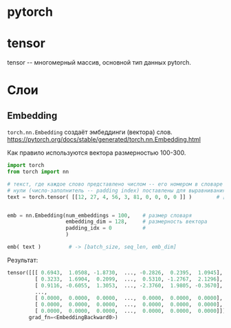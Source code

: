 # pytorch


# tensor
tensor -- многомерный массив, основной тип данных pytorch.

# Слои

## Embedding
`torch.nn.Embedding` создаёт эмбеддинги (вектора) слов.
https://pytorch.org/docs/stable/generated/torch.nn.Embedding.html

Как правило используются вектора размерностью 100-300. 


```python
import torch
from torch import nn

# текст, где каждое слово представлено числом -- его номером в словаре (см. класс Vocab)
# нули (число-заполнитель -- padding index) поставлены для выравнивания всех тектов по одной длине 
text = torch.tensor( [[12, 27, 4, 56, 3, 81, 0, 0, 0, 0 ]] ) 		# [batch_size = 1, sequence_len = ]


emb = nn.Embedding(num_embeddings = 100, 	# размер словаря
				   embedding_dim = 128, 	# размерность вектора
				   padding_idx = 0 			# 
				   )

emb( text )			# -> [batch_size, seq_len, emb_dim]

```

Результат:
```python
tensor([[[ 0.6943,  1.0508, -1.8730,  ..., -0.2826,  0.2395,  1.0945],
         [ 0.3233,  1.6904,  0.2099,  ...,  0.5310, -1.2767,  2.1296],
         [ 0.9116, -0.6055,  1.3053,  ..., -2.3760,  1.9805, -0.3670],
         ...,
         [ 0.0000,  0.0000,  0.0000,  ...,  0.0000,  0.0000,  0.0000],
         [ 0.0000,  0.0000,  0.0000,  ...,  0.0000,  0.0000,  0.0000],
         [ 0.0000,  0.0000,  0.0000,  ...,  0.0000,  0.0000,  0.0000]]],
       grad_fn=<EmbeddingBackward0>)

```